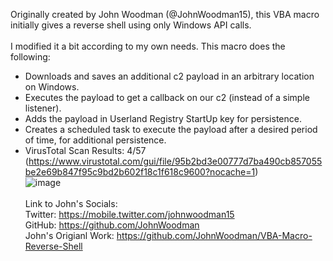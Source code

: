 Originally created by John Woodman (@JohnWoodman15), this VBA macro initially gives a reverse shell using only Windows API calls.
\
\
I modified it a bit according to my own needs. This macro does the following:
* Downloads and saves an additional c2 payload in an arbitrary location on Windows.
* Executes the payload to get a callback on our c2 (instead of a simple listener).
* Adds the payload in Userland Registry StartUp key for persistence.
* Creates a scheduled task to execute the payload after a desired period of time, for additional persistence.
* VirusTotal Scan Results: 4/57 (https://www.virustotal.com/gui/file/95b2bd3e00777d7ba490cb857055be2e69b847f95c9bd2b602f18c1f618c9600?nocache=1)
\
![image](https://user-images.githubusercontent.com/53261217/154839243-76814312-4d56-456e-84ec-7bcf916b13c7.png)
\
\
Link to John's Socials:
\
Twitter: https://mobile.twitter.com/johnwoodman15
\
GitHub: https://github.com/JohnWoodman
\
John's Origianl Work: https://github.com/JohnWoodman/VBA-Macro-Reverse-Shell
